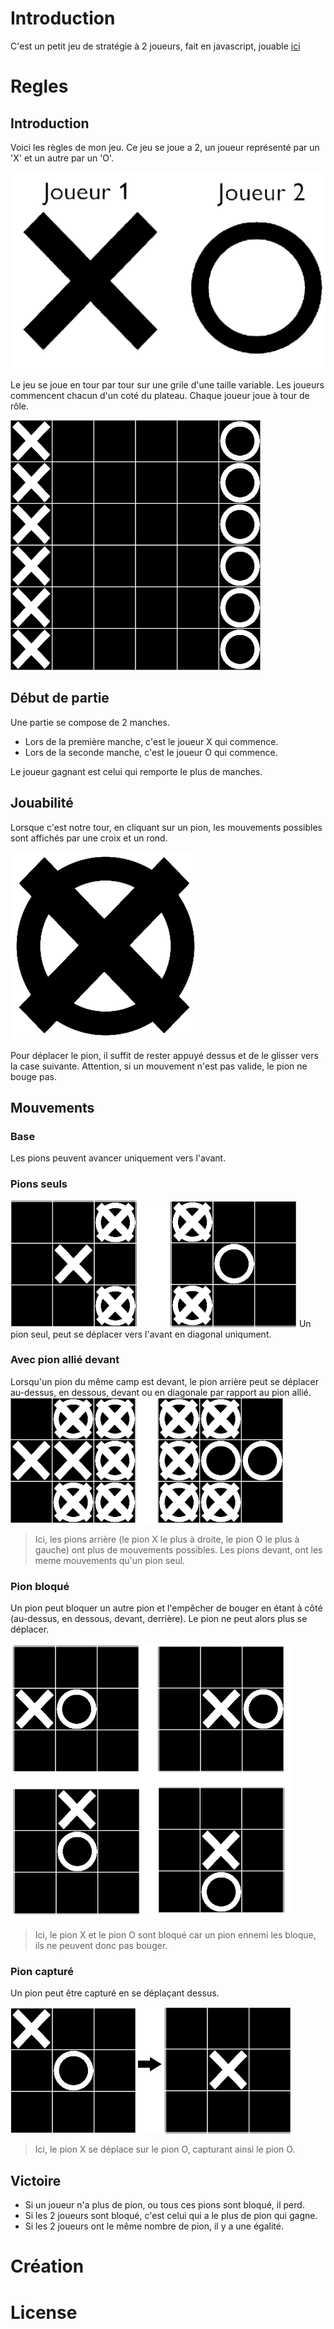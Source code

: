 # Introduction
C'est un petit jeu de stratégie à 2 joueurs, fait en javascript, jouable [ici](https://deadmall0w.github.io/Mon-jeu-Internet/)

# Regles
## Introduction
Voici les règles de mon jeu.
Ce jeu se joue a 2, un joueur représenté par un 'X' et un autre par un 'O'.

![X](Img/Regles/players.png)

Le jeu se joue en tour par tour sur une grile d'une taille variable.
Les joueurs commencent chacun d'un coté du plateau.
Chaque joueur joue à tour de rôle.

![Image début de partie](Img/Regles/shema_debut_partie.png) 

## Début de partie
Une partie se compose de 2 manches.
- Lors de la première manche, c'est le joueur X qui commence.
- Lors de la seconde manche, c'est le joueur O qui commence.

Le joueur gagnant est celui qui remporte le plus de manches.

## Jouabilité
Lorsque c'est notre tour, en cliquant sur un pion, les mouvements possibles sont affichés par une croix et un rond.

![Image pion mouvement](Img/Regles/possible_move_black.png)

Pour déplacer le pion, il suffit de rester appuyé dessus et de le glisser vers la case suivante. Attention, si un mouvement n'est pas valide, le pion ne bouge pas.

## Mouvements
### Base
Les pions peuvent avancer uniquement vers l'avant. 

### Pions seuls
![Pion seul](Img/Regles/mouvement_seul.png)
Un pion seul, peut se déplacer vers l'avant en diagonal uniqument.

### Avec pion allié devant
Lorsqu'un pion du même camp est devant, le pion arrière peut se déplacer au-dessus, en dessous, devant ou en diagonale par rapport au pion allié.
![Pion avec allié](Img/Regles/mouvement_pion_allie2.png)
> Ici, les pions arrière (le pion X le plus à droite, le pion O le plus à gauche) ont plus de mouvements possibles.
> Les pions devant, ont les meme mouvements qu'un pion seul.

### Pion bloqué
Un pion peut bloquer un autre pion et l'empêcher de bouger en étant à côté (au-dessus, en dessous, devant, derrière). Le pion ne peut alors plus se déplacer.

![Pion bloqué](Img/Regles/pion_bloque.png)
> Ici, le pion X et le pion O sont bloqué car un pion ennemi les bloque, ils ne peuvent donc pas bouger.

### Pion capturé
Un pion peut être capturé en se déplaçant dessus. 
 
![Pion bloqué](Img/Regles/pion_capture.png)
> Ici, le pion X se déplace sur le pion O, capturant ainsi le pion O.


## Victoire
- Si un joueur n'a plus de pion, ou tous ces pions sont bloqué, il perd.
- Si les 2 joueurs sont bloqué, c'est celui qui a le plus de pion qui gagne.
- Si les 2 joueurs ont le même nombre de pion, il y a une égalité.

# Création

# License


 

